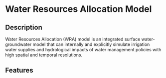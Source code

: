 #  Water Resources Allocation Model
## Description
Water Resources Allocation (WRA) model is an integrated surface water-groundwater model that can internally and explicitly simulate irrigation water supplies and hydrological impacts of water management policies with high spatial and temporal resolutions. 

## Features

